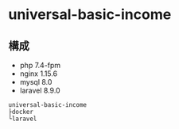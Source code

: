 # universal-basic-income

## 構成

- php 7.4-fpm
- nginx 1.15.6
- mysql 8.0
- laravel 8.9.0


```
universal-basic-income
├docker
└laravel
```
